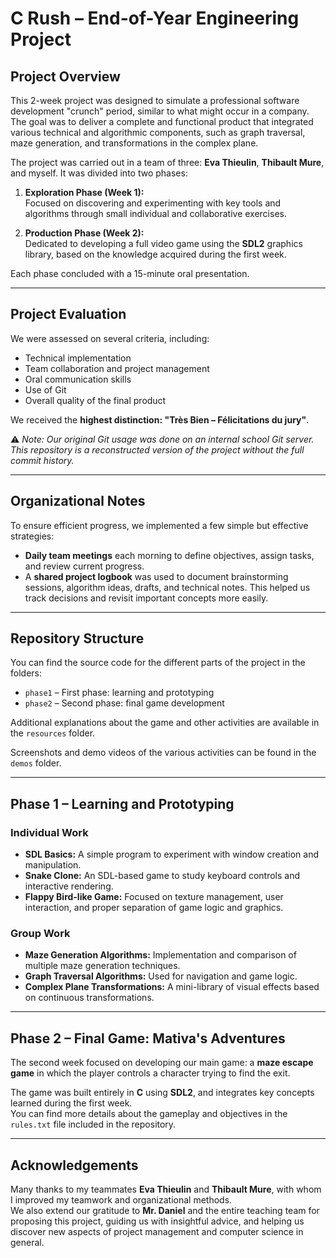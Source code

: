 # C Rush – End-of-Year Engineering Project

## Project Overview

This 2-week project was designed to simulate a professional software development "crunch" period, similar to what might occur in a company. The goal was to deliver a complete and functional product that integrated various technical and algorithmic components, such as graph traversal, maze generation, and transformations in the complex plane.

The project was carried out in a team of three: **Eva Thieulin**, **Thibault Mure**, and myself. It was divided into two phases:

1. **Exploration Phase (Week 1):**  
   Focused on discovering and experimenting with key tools and algorithms through small individual and collaborative exercises.

2. **Production Phase (Week 2):**  
   Dedicated to developing a full video game using the **SDL2** graphics library, based on the knowledge acquired during the first week.

Each phase concluded with a 15-minute oral presentation.

---

## Project Evaluation

We were assessed on several criteria, including:
- Technical implementation
- Team collaboration and project management
- Oral communication skills
- Use of Git
- Overall quality of the final product

We received the **highest distinction: "Très Bien – Félicitations du jury"**.

⚠️ _Note: Our original Git usage was done on an internal school Git server. This repository is a reconstructed version of the project without the full commit history._

---

## Organizational Notes

To ensure efficient progress, we implemented a few simple but effective strategies:
- **Daily team meetings** each morning to define objectives, assign tasks, and review current progress.
- A **shared project logbook** was used to document brainstorming sessions, algorithm ideas, drafts, and technical notes. This helped us track decisions and revisit important concepts more easily.

---

## Repository Structure

You can find the source code for the different parts of the project in the folders:

- `phase1` – First phase: learning and prototyping
- `phase2` – Second phase: final game development

Additional explanations about the game and other activities are available in the `resources` folder.

Screenshots and demo videos of the various activities can be found in the `demos` folder.

---

## Phase 1 – Learning and Prototyping

### Individual Work
- **SDL Basics:** A simple program to experiment with window creation and manipulation.
- **Snake Clone:** An SDL-based game to study keyboard controls and interactive rendering.
- **Flappy Bird-like Game:** Focused on texture management, user interaction, and proper separation of game logic and graphics.

### Group Work
- **Maze Generation Algorithms:** Implementation and comparison of multiple maze generation techniques.
- **Graph Traversal Algorithms:** Used for navigation and game logic.
- **Complex Plane Transformations:** A mini-library of visual effects based on continuous transformations.

---

## Phase 2 – Final Game: Mativa's Adventures

The second week focused on developing our main game: a **maze escape game** in which the player controls a character trying to find the exit.

The game was built entirely in **C** using **SDL2**, and integrates key concepts learned during the first week.  
You can find more details about the gameplay and objectives in the `rules.txt` file included in the repository.

---

## Acknowledgements

Many thanks to my teammates **Eva Thieulin** and **Thibault Mure**, with whom I improved my teamwork and organizational methods.  
We also extend our gratitude to **Mr. Daniel** and the entire teaching team for proposing this project, guiding us with insightful advice, and helping us discover new aspects of project management and computer science in general.
